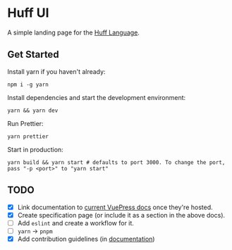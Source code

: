 # Huff UI

A simple landing page for the [Huff Language](https://github.com/huff-language).

## Get Started
Install yarn if you haven't already:
```shell
npm i -g yarn
```
Install dependencies and start the development environment:
```shell
yarn && yarn dev
```

Run Prettier:
```shell
yarn prettier
```

Start in production:
```shell
yarn build && yarn start # defaults to port 3000. To change the port, pass "-p <port>" to "yarn start"
```

## TODO

- [x] Link documentation to [current VuePress docs](https://github.com/huff-language/huffc/tree/master/docs) once they're hosted.
- [x] Create specification page (or include it as a section in the above docs).
- [ ] Add `eslint` and create a workflow for it.
- [ ] `yarn` -> `pnpm`
- [x] Add contribution guidelines (in [documentation](https://docs.huff.sh))
